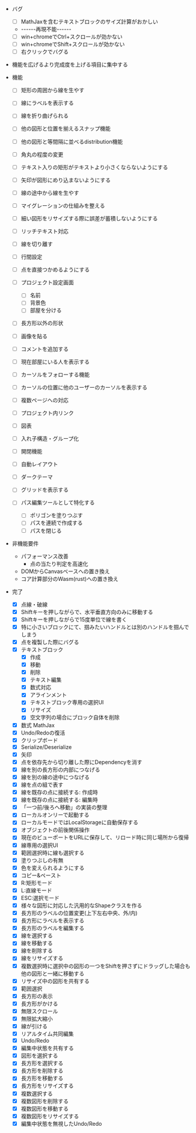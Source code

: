 - バグ
    - [ ] MathJaxを含むテキストブロックのサイズ計算がおかしい
    - ------再現不能------
    - [ ] win+chromeでCtrl+スクロールが効かない
    - [ ] win+chromeでShift+スクロールが効かない
    - [ ] 右クリックでバグる

- 機能を広げるより完成度を上げる項目に集中する
- 機能
    - [ ] 矩形の周囲から線を生やす
    - [ ] 線にラベルを表示する
    - [ ] 線を折り曲げられる
    - [ ] 他の図形と位置を揃えるスナップ機能
    - [ ] 他の図形と等間隔に並べるdistribution機能
    - [ ] 角丸の程度の変更

    - [ ] テキスト入りの矩形がテキストより小さくならないようにする
    - [ ] 矢印が図形にめり込まないようにする
    - [ ] 線の途中から線を生やす
    - [ ] マイグレーションの仕組みを整える
    - [ ] 細い図形をリサイズする際に誤差が蓄積しないようにする
    - [ ] リッチテキスト対応
    - [ ] 線を切り離す
    - [ ] 行間設定
    - [ ] 点を直接つかめるようにする
    - [ ] プロジェクト設定画面
        - [ ] 名前
        - [ ] 背景色
        - [ ] 部屋を分ける
    - [ ] 長方形以外の形状
    - [ ] 画像を貼る
    - [ ] コメントを追加する
    - [ ] 現在部屋にいる人を表示する
    - [ ] カーソルをフォローする機能
    - [ ] カーソルの位置に他のユーザーのカーソルを表示する
    - [ ] 複数ページへの対応
    - [ ] プロジェクト内リンク
    - [ ] 図表
    - [ ] 入れ子構造・グループ化
    - [ ] 開閉機能
    - [ ] 自動レイアウト
    - [ ] ダークテーマ
    - [ ] グリッドを表示する
    - [ ] パス編集ツールとして特化する
        - [ ] ポリゴンを塗りつぶす
        - [ ] パスを連続で作成する
        - [ ] パスを閉じる

- 非機能要件
    - パフォーマンス改善
        - 点の当たり判定を高速化
    - DOMからCanvasベースへの置き換え
    - コア計算部分のWasm(rust)への置き換え

- 完了
    - [x] 点線・破線
    - [x] Shiftキーを押しながらで、水平垂直方向のみに移動する
    - [x] Shiftキーを押しながらで15度単位で線を書く
    - [x] 特に小さいブロックにて、掴みたいハンドルとは別のハンドルを掴んでしまう
    - [x] 点を複製した際にバグる
    - [x] テキストブロック
        - [x] 作成
        - [x] 移動
        - [x] 削除
        - [x] テキスト編集
        - [x] 数式対応
        - [x] アラインメント
        - [x] テキストブロック専用の選択UI
        - [x] リサイズ
        - [x] 空文字列の場合にブロック自体を削除
    - [x] 数式 MathJax
    - [x] Undo/Redoの復活
    - [x] クリップボード
    - [x] Serialize/Deserialize
    - [x] 矢印
    - [x] 点を依存先から切り離した際にDependencyを消す
    - [x] 線を別の長方形の内部につなげる
    - [x] 線を別の線の途中につなげる
    - [x] 線を点の組で表す
    - [x] 線を既存の点に接続する: 作成時
    - [x] 線を既存の点に接続する: 編集時
    - [x] 「一つ前/後ろへ移動」の実装の整理
    - [x] ローカルオンリーで起動する
    - [x] ローカルモードではLocalStorageに自動保存する
    - [x] オブジェクトの前後関係操作
    - [x] 現在のビューポートをURLに保存して、リロード時に同じ場所から復帰
    - [x] 線専用の選択UI
    - [x] 範囲選択時に線も選択する
    - [x] 塗りつぶしの有無
    - [x] 色を変えられるようにする
    - [x] コピー&ペースト
    - [x] R:矩形モード
    - [x] L:直線モード
    - [x] ESC:選択モード
    - [x] 様々な図形に対応した汎用的なShapeクラスを作る
    - [x] 長方形のラベルの位置変更(上下左右中央、外/内)
    - [x] 長方形にラベルを表示する
    - [x] 長方形のラベルを編集する
    - [x] 線を選択する
    - [x] 線を移動する
    - [x] 線を削除する
    - [x] 線をリサイズする
    - [x] 複数選択時に選択中の図形の一つをShiftを押さずにドラッグした場合も他の図形と一緒に移動する
    - [x] リサイズ中の図形を共有する
    - [x] 範囲選択
    - [x] 長方形の表示
    - [x] 長方形がかける
    - [x] 無限スクロール
    - [x] 無限拡大縮小
    - [x] 線が引ける
    - [x] リアルタイム共同編集
    - [x] Undo/Redo
    - [x] 編集中状態を共有する
    - [x] 図形を選択する
    - [x] 長方形を選択する
    - [x] 長方形を削除する
    - [x] 長方形を移動する
    - [x] 長方形をリサイズする
    - [x] 複数選択する
    - [x] 複数図形を削除する
    - [x] 複数図形を移動する
    - [x] 複数図形をリサイズする
    - [x] 編集中状態を無視したUndo/Redo